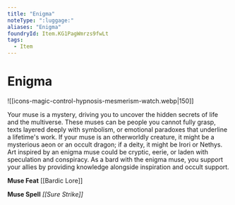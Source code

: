 ```yaml
---
title: "Enigma"
noteType: ":luggage:"
aliases: "Enigma"
foundryId: Item.KG1PagWmrzs9fwLt
tags:
  - Item
---
```


# Enigma
![[icons-magic-control-hypnosis-mesmerism-watch.webp|150]]

Your muse is a mystery, driving you to uncover the hidden secrets of life and the multiverse. These muses can be people you cannot fully grasp, texts layered deeply with symbolism, or emotional paradoxes that underline a lifetime's work. If your muse is an otherworldly creature, it might be a mysterious aeon or an occult dragon; if a deity, it might be Irori or Nethys. Art inspired by an enigma muse could be cryptic, eerie, or laden with speculation and conspiracy. As a bard with the enigma muse, you support your allies by providing knowledge alongside inspiration and occult support.

**Muse Feat** [[Bardic Lore]]

**Muse Spell** _[[Sure Strike]]_
